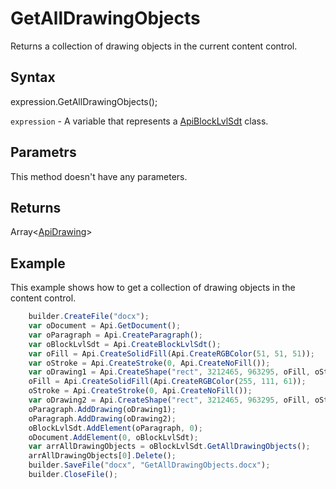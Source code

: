# GetAllDrawingObjects

Returns a collection of drawing objects in the current content control.

## Syntax

expression.GetAllDrawingObjects();

`expression` - A variable that represents a [ApiBlockLvlSdt](../ApiBlockLvlSdt.md) class.

## Parametrs

This method doesn't have any parameters.

## Returns

Array<[ApiDrawing](../../ApiDrawing/ApiDrawing.md)>

## Example

This example shows how to get a collection of drawing objects in the content control.

```javascript
	builder.CreateFile("docx");
	var oDocument = Api.GetDocument();
	var oParagraph = Api.CreateParagraph();
	var oBlockLvlSdt = Api.CreateBlockLvlSdt();
	var oFill = Api.CreateSolidFill(Api.CreateRGBColor(51, 51, 51));
	var oStroke = Api.CreateStroke(0, Api.CreateNoFill());
	var oDrawing1 = Api.CreateShape("rect", 3212465, 963295, oFill, oStroke);
	oFill = Api.CreateSolidFill(Api.CreateRGBColor(255, 111, 61));
	oStroke = Api.CreateStroke(0, Api.CreateNoFill());
	var oDrawing2 = Api.CreateShape("rect", 3212465, 963295, oFill, oStroke);
	oParagraph.AddDrawing(oDrawing1);
	oParagraph.AddDrawing(oDrawing2);
	oBlockLvlSdt.AddElement(oParagraph, 0);
	oDocument.AddElement(0, oBlockLvlSdt);
	var arrAllDrawingObjects = oBlockLvlSdt.GetAllDrawingObjects();
	arrAllDrawingObjects[0].Delete();
	builder.SaveFile("docx", "GetAllDrawingObjects.docx");
	builder.CloseFile();
```
